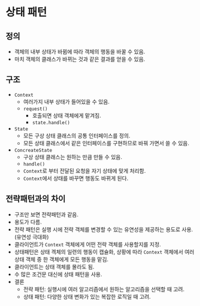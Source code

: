 # 상태 패턴

## 정의

- 객체의 내부 상태가 바뀜에 따라 객체의 행동을 바꿀 수 있음.
- 마치 객체의 클래스가 바뀌는 것과 같은 결과를 얻을 수 있음.

## 구조

- `Context`
  - 여러가지 내부 상태가 들어있을 수 있음.
  - `request()`
    - 호출되면 상태 객체에게 맡겨짐.
    - `state.handle()`
- `State`
  - 모든 구상 상태 클래스의 공통 인터페이스를 정의.
  - 모든 상태 클래스에서 같은 인터페이스를 구현하므로 바꿔 가면서 쓸 수 있음.
- `ConcreateState`
  - 구상 상태 클래스는 원하는 만큼 만들 수 있음.
  - `handle()`
  - `Context`로 부터 전달된 요청을 자기 상태에 맞게 처리함.
  - `Context`에서 상태를 바꾸면 행동도 바뀌게 된다.

## 전략패턴과의 차이

- 구조만 보면 전략패턴과 같음.
- 용도가 다름.
- 전략 패턴은 실행 시에 전략 객체를 변경할 수 있는 유연성을 제공하는 용도로 사용. (유연성 극대화)
- 클라이언트가 `Context` 객체에게 어떤 전략 객체를 사용할지를 지정.
- 상태패턴은 상태 겍체의 일련의 행동이 캡슐화, 상황에 따라 `Context` 객체에서 여러 상태 객체 중 한 객체에게 모든 행동을 맡김.
- 클라이언트는 상태 객체를 몰라도 됨.
- 수 많은 조건문 대신에 상태 패턴을 사용.
- 결론
  - 전략 패턴: 실행시에 여러 알고리즘에서 원하는 알고리즘을 선택할 때 고려.
  - 상태 패턴: 다양한 상태 변화가 있는 복잡한 로직일 때 고려.
